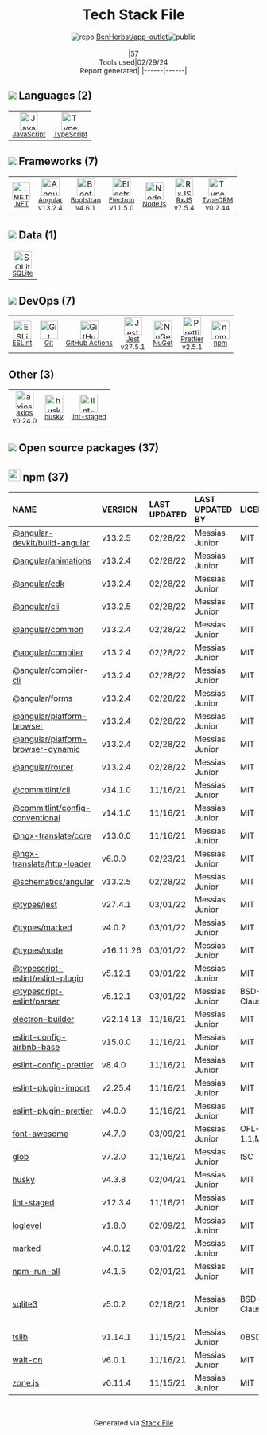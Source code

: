 <!--
&lt;--- Readme.md Snippet without images Start ---&gt;
## Tech Stack
BenHerbst/app-outlet is built on the following main stack:

- [JavaScript](https://developer.mozilla.org/en-US/docs/Web/JavaScript) – Languages
- [TypeScript](http://www.typescriptlang.org) – Languages
- [.NET](http://www.microsoft.com/net/) – Frameworks (Full Stack)
- [Angular](https://angular.io) – Javascript MVC Frameworks
- [Bootstrap](http://getbootstrap.com/) – Front-End Frameworks
- [Electron](http://electron.atom.io/) – Cross-Platform Desktop Development
- [Node.js](http://nodejs.org/) – Frameworks (Full Stack)
- [RxJS](http://reactivex.io/rxjs/) – Concurrency Frameworks
- [TypeORM](https://typeorm.io/) – Microframeworks (Backend)
- [SQLite](http://www.sqlite.org/) – Databases
- [ESLint](http://eslint.org/) – Code Review
- [GitHub Actions](https://github.com/features/actions) – Continuous Integration
- [Jest](http://facebook.github.io/jest/) – Javascript Testing Framework
- [Prettier](https://prettier.io/) – Code Review
- [axios](https://github.com/mzabriskie/axios) – Javascript Utilities & Libraries

Full tech stack [here](/techstack.md)

&lt;--- Readme.md Snippet without images End ---&gt;

&lt;--- Readme.md Snippet with images Start ---&gt;
## Tech Stack
BenHerbst/app-outlet is built on the following main stack:

- <img width='25' height='25' src='https://img.stackshare.io/service/1209/javascript.jpeg' alt='JavaScript'/> [JavaScript](https://developer.mozilla.org/en-US/docs/Web/JavaScript) – Languages
- <img width='25' height='25' src='https://img.stackshare.io/service/1612/bynNY5dJ.jpg' alt='TypeScript'/> [TypeScript](http://www.typescriptlang.org) – Languages
- <img width='25' height='25' src='https://img.stackshare.io/service/1014/IoPy1dce_400x400.png' alt='.NET'/> [.NET](http://www.microsoft.com/net/) – Frameworks (Full Stack)
- <img width='25' height='25' src='https://img.stackshare.io/service/3745/cb8U-gL6_400x400.jpg' alt='Angular'/> [Angular](https://angular.io) – Javascript MVC Frameworks
- <img width='25' height='25' src='https://img.stackshare.io/service/1101/C9QJ7V3X.png' alt='Bootstrap'/> [Bootstrap](http://getbootstrap.com/) – Front-End Frameworks
- <img width='25' height='25' src='https://img.stackshare.io/service/2946/default_18a71b65e69d7aef5f218ae07f64eb6e1594c444.jpg' alt='Electron'/> [Electron](http://electron.atom.io/) – Cross-Platform Desktop Development
- <img width='25' height='25' src='https://img.stackshare.io/service/1011/n1JRsFeB_400x400.png' alt='Node.js'/> [Node.js](http://nodejs.org/) – Frameworks (Full Stack)
- <img width='25' height='25' src='https://img.stackshare.io/service/1796/984368.png' alt='RxJS'/> [RxJS](http://reactivex.io/rxjs/) – Concurrency Frameworks
- <img width='25' height='25' src='https://img.stackshare.io/service/7419/20165699.png' alt='TypeORM'/> [TypeORM](https://typeorm.io/) – Microframeworks (Backend)
- <img width='25' height='25' src='https://img.stackshare.io/service/1071/sqlite.jpg' alt='SQLite'/> [SQLite](http://www.sqlite.org/) – Databases
- <img width='25' height='25' src='https://img.stackshare.io/service/3337/Q4L7Jncy.jpg' alt='ESLint'/> [ESLint](http://eslint.org/) – Code Review
- <img width='25' height='25' src='https://img.stackshare.io/service/11563/actions.png' alt='GitHub Actions'/> [GitHub Actions](https://github.com/features/actions) – Continuous Integration
- <img width='25' height='25' src='https://img.stackshare.io/service/830/jest.png' alt='Jest'/> [Jest](http://facebook.github.io/jest/) – Javascript Testing Framework
- <img width='25' height='25' src='https://img.stackshare.io/service/7035/default_66f265943abed56bcdbfca1c866a4261b1fbb063.jpg' alt='Prettier'/> [Prettier](https://prettier.io/) – Code Review
- <img width='25' height='25' src='https://img.stackshare.io/no-img-open-source.png' alt='axios'/> [axios](https://github.com/mzabriskie/axios) – Javascript Utilities & Libraries

Full tech stack [here](/techstack.md)

&lt;--- Readme.md Snippet with images End ---&gt;
-->
<div align="center">

# Tech Stack File
![](https://img.stackshare.io/repo.svg "repo") [BenHerbst/app-outlet](https://github.com/BenHerbst/app-outlet)![](https://img.stackshare.io/public_badge.svg "public")
<br/><br/>
|57<br/>Tools used|02/29/24 <br/>Report generated|
|------|------|
</div>

## <img src='https://img.stackshare.io/languages.svg'/> Languages (2)
<table><tr>
  <td align='center'>
  <img width='36' height='36' src='https://img.stackshare.io/service/1209/javascript.jpeg' alt='JavaScript'>
  <br>
  <sub><a href="https://developer.mozilla.org/en-US/docs/Web/JavaScript">JavaScript</a></sub>
  <br>
  <sub></sub>
</td>

<td align='center'>
  <img width='36' height='36' src='https://img.stackshare.io/service/1612/bynNY5dJ.jpg' alt='TypeScript'>
  <br>
  <sub><a href="http://www.typescriptlang.org">TypeScript</a></sub>
  <br>
  <sub></sub>
</td>

</tr>
</table>

## <img src='https://img.stackshare.io/frameworks.svg'/> Frameworks (7)
<table><tr>
  <td align='center'>
  <img width='36' height='36' src='https://img.stackshare.io/service/1014/IoPy1dce_400x400.png' alt='.NET'>
  <br>
  <sub><a href="http://www.microsoft.com/net/">.NET</a></sub>
  <br>
  <sub></sub>
</td>

<td align='center'>
  <img width='36' height='36' src='https://img.stackshare.io/service/3745/cb8U-gL6_400x400.jpg' alt='Angular'>
  <br>
  <sub><a href="https://angular.io">Angular</a></sub>
  <br>
  <sub>v13.2.4</sub>
</td>

<td align='center'>
  <img width='36' height='36' src='https://img.stackshare.io/service/1101/C9QJ7V3X.png' alt='Bootstrap'>
  <br>
  <sub><a href="http://getbootstrap.com/">Bootstrap</a></sub>
  <br>
  <sub>v4.6.1</sub>
</td>

<td align='center'>
  <img width='36' height='36' src='https://img.stackshare.io/service/2946/default_18a71b65e69d7aef5f218ae07f64eb6e1594c444.jpg' alt='Electron'>
  <br>
  <sub><a href="http://electron.atom.io/">Electron</a></sub>
  <br>
  <sub>v11.5.0</sub>
</td>

<td align='center'>
  <img width='36' height='36' src='https://img.stackshare.io/service/1011/n1JRsFeB_400x400.png' alt='Node.js'>
  <br>
  <sub><a href="http://nodejs.org/">Node.js</a></sub>
  <br>
  <sub></sub>
</td>

<td align='center'>
  <img width='36' height='36' src='https://img.stackshare.io/service/1796/984368.png' alt='RxJS'>
  <br>
  <sub><a href="http://reactivex.io/rxjs/">RxJS</a></sub>
  <br>
  <sub>v7.5.4</sub>
</td>

<td align='center'>
  <img width='36' height='36' src='https://img.stackshare.io/service/7419/20165699.png' alt='TypeORM'>
  <br>
  <sub><a href="https://typeorm.io/">TypeORM</a></sub>
  <br>
  <sub>v0.2.44</sub>
</td>

</tr>
</table>

## <img src='https://img.stackshare.io/databases.svg'/> Data (1)
<table><tr>
  <td align='center'>
  <img width='36' height='36' src='https://img.stackshare.io/service/1071/sqlite.jpg' alt='SQLite'>
  <br>
  <sub><a href="http://www.sqlite.org/">SQLite</a></sub>
  <br>
  <sub></sub>
</td>

</tr>
</table>

## <img src='https://img.stackshare.io/devops.svg'/> DevOps (7)
<table><tr>
  <td align='center'>
  <img width='36' height='36' src='https://img.stackshare.io/service/3337/Q4L7Jncy.jpg' alt='ESLint'>
  <br>
  <sub><a href="http://eslint.org/">ESLint</a></sub>
  <br>
  <sub></sub>
</td>

<td align='center'>
  <img width='36' height='36' src='https://img.stackshare.io/service/1046/git.png' alt='Git'>
  <br>
  <sub><a href="http://git-scm.com/">Git</a></sub>
  <br>
  <sub></sub>
</td>

<td align='center'>
  <img width='36' height='36' src='https://img.stackshare.io/service/11563/actions.png' alt='GitHub Actions'>
  <br>
  <sub><a href="https://github.com/features/actions">GitHub Actions</a></sub>
  <br>
  <sub></sub>
</td>

<td align='center'>
  <img width='36' height='36' src='https://img.stackshare.io/service/830/jest.png' alt='Jest'>
  <br>
  <sub><a href="http://facebook.github.io/jest/">Jest</a></sub>
  <br>
  <sub>v27.5.1</sub>
</td>

<td align='center'>
  <img width='36' height='36' src='https://img.stackshare.io/service/2637/6I3oEOP4_400x400.jpg' alt='NuGet'>
  <br>
  <sub><a href="https://www.nuget.org/">NuGet</a></sub>
  <br>
  <sub></sub>
</td>

<td align='center'>
  <img width='36' height='36' src='https://img.stackshare.io/service/7035/default_66f265943abed56bcdbfca1c866a4261b1fbb063.jpg' alt='Prettier'>
  <br>
  <sub><a href="https://prettier.io/">Prettier</a></sub>
  <br>
  <sub>v2.5.1</sub>
</td>

<td align='center'>
  <img width='36' height='36' src='https://img.stackshare.io/service/1120/lejvzrnlpb308aftn31u.png' alt='npm'>
  <br>
  <sub><a href="https://www.npmjs.com/">npm</a></sub>
  <br>
  <sub></sub>
</td>

</tr>
</table>

## Other (3)
<table><tr>
  <td align='center'>
  <img width='36' height='36' src='https://img.stackshare.io/no-img-open-source.png' alt='axios'>
  <br>
  <sub><a href="https://github.com/mzabriskie/axios">axios</a></sub>
  <br>
  <sub>v0.24.0</sub>
</td>

<td align='center'>
  <img width='36' height='36' src='https://img.stackshare.io/service/9527/5502029.jpeg' alt='husky'>
  <br>
  <sub><a href="https://github.com/typicode/husky">husky</a></sub>
  <br>
  <sub></sub>
</td>

<td align='center'>
  <img width='36' height='36' src='https://img.stackshare.io/service/10577/11071.jpeg' alt='lint-staged'>
  <br>
  <sub><a href="https://github.com/okonet/lint-staged">lint-staged</a></sub>
  <br>
  <sub></sub>
</td>

</tr>
</table>


## <img src='https://img.stackshare.io/group.svg' /> Open source packages (37)</h2>

## <img width='24' height='24' src='https://img.stackshare.io/service/1120/lejvzrnlpb308aftn31u.png'/> npm (37)

|NAME|VERSION|LAST UPDATED|LAST UPDATED BY|LICENSE|VULNERABILITIES|
|:------|:------|:------|:------|:------|:------|
|[@angular-devkit/build-angular](https://www.npmjs.com/@angular-devkit/build-angular)|v13.2.5|02/28/22|Messias Junior |MIT|N/A|
|[@angular/animations](https://www.npmjs.com/@angular/animations)|v13.2.4|02/28/22|Messias Junior |MIT|N/A|
|[@angular/cdk](https://www.npmjs.com/@angular/cdk)|v13.2.4|02/28/22|Messias Junior |MIT|N/A|
|[@angular/cli](https://www.npmjs.com/@angular/cli)|v13.2.5|02/28/22|Messias Junior |MIT|N/A|
|[@angular/common](https://www.npmjs.com/@angular/common)|v13.2.4|02/28/22|Messias Junior |MIT|N/A|
|[@angular/compiler](https://www.npmjs.com/@angular/compiler)|v13.2.4|02/28/22|Messias Junior |MIT|N/A|
|[@angular/compiler-cli](https://www.npmjs.com/@angular/compiler-cli)|v13.2.4|02/28/22|Messias Junior |MIT|N/A|
|[@angular/forms](https://www.npmjs.com/@angular/forms)|v13.2.4|02/28/22|Messias Junior |MIT|N/A|
|[@angular/platform-browser](https://www.npmjs.com/@angular/platform-browser)|v13.2.4|02/28/22|Messias Junior |MIT|N/A|
|[@angular/platform-browser-dynamic](https://www.npmjs.com/@angular/platform-browser-dynamic)|v13.2.4|02/28/22|Messias Junior |MIT|N/A|
|[@angular/router](https://www.npmjs.com/@angular/router)|v13.2.4|02/28/22|Messias Junior |MIT|N/A|
|[@commitlint/cli](https://www.npmjs.com/@commitlint/cli)|v14.1.0|11/16/21|Messias Junior |MIT|N/A|
|[@commitlint/config-conventional](https://www.npmjs.com/@commitlint/config-conventional)|v14.1.0|11/16/21|Messias Junior |MIT|N/A|
|[@ngx-translate/core](https://www.npmjs.com/@ngx-translate/core)|v13.0.0|11/16/21|Messias Junior |MIT|N/A|
|[@ngx-translate/http-loader](https://www.npmjs.com/@ngx-translate/http-loader)|v6.0.0|02/23/21|Messias Junior |MIT|N/A|
|[@schematics/angular](https://www.npmjs.com/@schematics/angular)|v13.2.5|02/28/22|Messias Junior |MIT|N/A|
|[@types/jest](https://www.npmjs.com/@types/jest)|v27.4.1|03/01/22|Messias Junior |MIT|N/A|
|[@types/marked](https://www.npmjs.com/@types/marked)|v4.0.2|03/01/22|Messias Junior |MIT|N/A|
|[@types/node](https://www.npmjs.com/@types/node)|v16.11.26|03/01/22|Messias Junior |MIT|N/A|
|[@typescript-eslint/eslint-plugin](https://www.npmjs.com/@typescript-eslint/eslint-plugin)|v5.12.1|03/01/22|Messias Junior |MIT|N/A|
|[@typescript-eslint/parser](https://www.npmjs.com/@typescript-eslint/parser)|v5.12.1|03/01/22|Messias Junior |BSD-2-Clause|N/A|
|[electron-builder](https://www.npmjs.com/electron-builder)|v22.14.13|11/16/21|Messias Junior |MIT|N/A|
|[eslint-config-airbnb-base](https://www.npmjs.com/eslint-config-airbnb-base)|v15.0.0|11/16/21|Messias Junior |MIT|N/A|
|[eslint-config-prettier](https://www.npmjs.com/eslint-config-prettier)|v8.4.0|11/16/21|Messias Junior |MIT|N/A|
|[eslint-plugin-import](https://www.npmjs.com/eslint-plugin-import)|v2.25.4|11/16/21|Messias Junior |MIT|N/A|
|[eslint-plugin-prettier](https://www.npmjs.com/eslint-plugin-prettier)|v4.0.0|11/16/21|Messias Junior |MIT|N/A|
|[font-awesome](https://www.npmjs.com/font-awesome)|v4.7.0|03/09/21|Messias Junior |OFL-1.1,MIT|N/A|
|[glob](https://www.npmjs.com/glob)|v7.2.0|11/16/21|Messias Junior |ISC|N/A|
|[husky](https://www.npmjs.com/husky)|v4.3.8|02/04/21|Messias Junior |MIT|N/A|
|[lint-staged](https://www.npmjs.com/lint-staged)|v12.3.4|11/16/21|Messias Junior |MIT|N/A|
|[loglevel](https://www.npmjs.com/loglevel)|v1.8.0|02/09/21|Messias Junior |MIT|N/A|
|[marked](https://www.npmjs.com/marked)|v4.0.12|03/01/22|Messias Junior |MIT|N/A|
|[npm-run-all](https://www.npmjs.com/npm-run-all)|v4.1.5|02/01/21|Messias Junior |MIT|N/A|
|[sqlite3](https://www.npmjs.com/sqlite3)|v5.0.2|02/18/21|Messias Junior |BSD-3-Clause|[CVE-2022-43441](https://github.com/advisories/GHSA-jqv5-7xpx-qj74) (High)<br/>[CVE-2022-21227](https://github.com/advisories/GHSA-9qrh-qjmc-5w2p) (High)|
|[tslib](https://www.npmjs.com/tslib)|v1.14.1|11/15/21|Messias Junior |0BSD|N/A|
|[wait-on](https://www.npmjs.com/wait-on)|v6.0.1|11/16/21|Messias Junior |MIT|N/A|
|[zone.js](https://www.npmjs.com/zone.js)|v0.11.4|11/15/21|Messias Junior |MIT|N/A|

<br/>
<div align='center'>

Generated via [Stack File](https://github.com/marketplace/stack-file)
